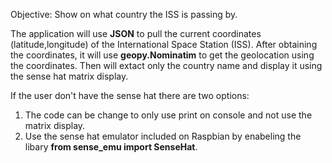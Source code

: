 Objective: Show on what country the ISS is passing by.

The application will use <b>JSON</b> to pull the current coordinates (latitude,longitude) of the International 
Space Station (ISS). After obtaining the coordinates, it will use <b>geopy.Nominatim</b> to get the geolocation using the 
coordinates. Then will extact only the country name and display it using the sense hat matrix display.

If the user don't have the sense hat there are two options:
1. The code can be change to only use print on console and not use the matrix display.
2. Use the sense hat emulator included on Raspbian by enabeling the libary <b>from sense_emu import SenseHat</b>.
